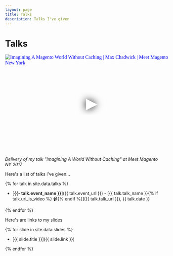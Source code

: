 ```yaml
---
layout: page
title: Talks
description: Talks I've given
---
```


# Talks

<div class="embed-container" style="margin-bottom: 10px;">
<iframe
  width="560"
  height="315"
  src="https://www.youtube.com/embed/tmOJxIyjvcQ"
  srcdoc="<style>*{padding:0;margin:0;overflow:hidden}html,body{height:100%}img,span{position:absolute;width:100%;top:0;bottom:0;margin:auto}span{height:1.5em;text-align:center;font:48px/1.5 sans-serif;color:white;text-shadow:0 0 0.5em black}</style><a href=https://www.youtube.com/embed/tmOJxIyjvcQ?autoplay=1><img src=https://img.youtube.com/vi/tmOJxIyjvcQ/maxresdefault.jpg alt='Imagining A Magento World Without Caching | Max Chadwick | Meet Magento New York'><span>▶</span></a>"
  frameborder="0"
  allow="accelerometer; autoplay; encrypted-media; gyroscope; picture-in-picture"
  allowfullscreen
  title="Imagining A Magento World Without Caching | Max Chadwick | Meet Magento New York"
></iframe>
</div>

<p><em>Delivery of my talk "Imagining A World Without Caching" at Meet Magento NY 2017</em></p>

Here's a list of talks I've given...

{% for talk in site.data.talks %}

- [**{{- talk.event_name }}**]({{ talk.event_url }}) - [{{ talk.talk_name }}{% if talk.url_is_video %} &#128249;{% endif %}]({{ talk.talk_url }}), {{ talk.date }}

{% endfor %}

Here's are links to my slides

{% for slide in site.data.slides %}

- [{{ slide.title }}]({{ slide.link }})

{% endfor %}